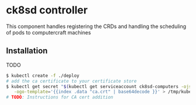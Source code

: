 # ck8sd controller

This component handles registering the CRDs and handling the scheduling of pods to computercraft machines


## Installation

TODO

```bash
$ kubectl create -f ./deploy 
# add the ca certificate to your certificate store
$ kubectl get secret "$(kubectl get serviceaccount ck8sd-computers -ojsonpath='{.secrets[0].name}')" \
   -ogo-template='{{index .data "ca.crt" | base64decode }}' > /tmp/kube.crt
# TODO: Instructions for CA cert addition
```
